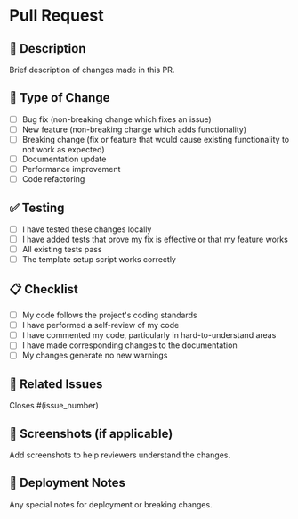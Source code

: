 # Pull Request

## 📝 Description

Brief description of changes made in this PR.

## 🔧 Type of Change

- [ ] Bug fix (non-breaking change which fixes an issue)
- [ ] New feature (non-breaking change which adds functionality)
- [ ] Breaking change (fix or feature that would cause existing functionality to not work as expected)
- [ ] Documentation update
- [ ] Performance improvement
- [ ] Code refactoring

## ✅ Testing

- [ ] I have tested these changes locally
- [ ] I have added tests that prove my fix is effective or that my feature works
- [ ] All existing tests pass
- [ ] The template setup script works correctly

## 📋 Checklist

- [ ] My code follows the project's coding standards
- [ ] I have performed a self-review of my code
- [ ] I have commented my code, particularly in hard-to-understand areas
- [ ] I have made corresponding changes to the documentation
- [ ] My changes generate no new warnings

## 🔗 Related Issues

Closes #(issue_number)

## 📸 Screenshots (if applicable)

Add screenshots to help reviewers understand the changes.

## 🚀 Deployment Notes

Any special notes for deployment or breaking changes.
